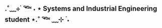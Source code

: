 ## .˚﹏⊹ ࣪ 𓆝 ˖ ⋆ Systems and Industrial Engineering student  ⋆.˚ 𓆝 ﹏⊹ ࣪ ˖

<!--
**Jesy05/Jesy05** is a ✨ _special_ ✨ repository because its `README.md` (this file) appears on your GitHub profile.

Here are some ideas to get you started:

- 🔭 I’m currently working on ...
- 🌱 I’m currently learning ...
- 👯 I’m looking to collaborate on ...
- 🤔 I’m looking for help with ...
- 💬 Ask me about ...
- 📫 How to reach me: ...
- 😄 Pronouns: ...
- ⚡ Fun fact: ...
-->
